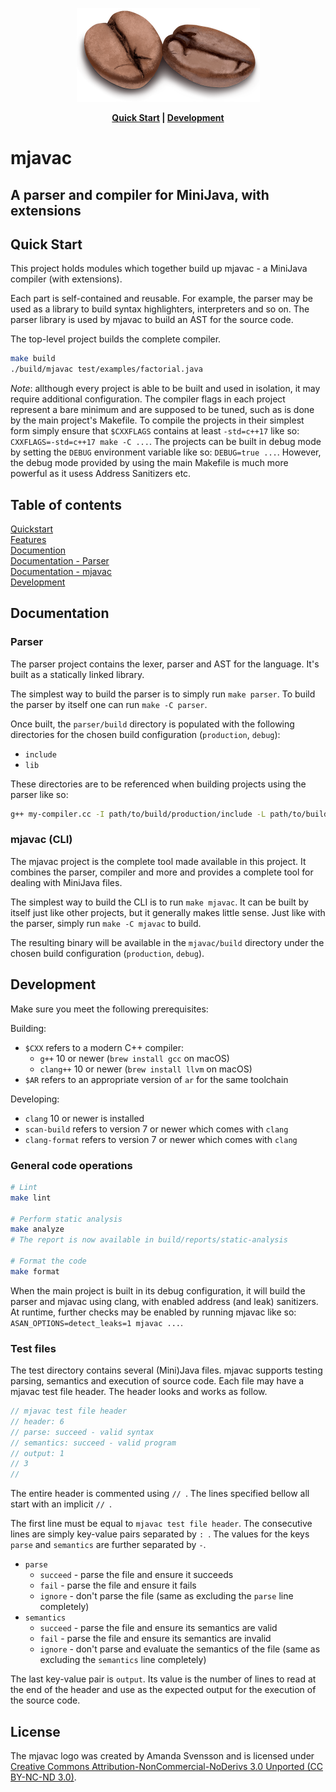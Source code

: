 <p align="center">
  <img src=".github/banner.png" alt="Banner">
</p>
<p align="center">
  <strong><a href="#quickstart">Quick Start</a> | <a href="#development">Development</a> </strong>
</p>

# mjavac
## A parser and compiler for MiniJava, with extensions

<a id="quickstart"></a>
## Quick Start

This project holds modules which together build up mjavac - a MiniJava compiler (with extensions).

Each part is self-contained and reusable. For example, the parser may be used as a library to build syntax highlighters, interpreters and so on. The parser library is used by mjavac to build an AST for the source code.

The top-level project builds the complete compiler.

```sh
make build
./build/mjavac test/examples/factorial.java
```

_Note_: allthough every project is able to be built and used in isolation, it may require additional configuration. The compiler flags in each project represent a bare minimum and are supposed to be tuned, such as is done by the main project's Makefile. To compile the projects in their simplest form simply ensure that `$CXXFLAGS` contains at least `-std=c++17` like so: `CXXFLAGS=-std=c++17 make -C ...`. The projects can be built in debug mode by setting the `DEBUG` environment variable like so: `DEBUG=true ...`. However, the debug mode provided by using the main Makefile is much more powerful as it usess Address Sanitizers etc.

## Table of contents

[Quickstart](#quickstart)<br/>
[Features](#features)<br />
[Documention](#documentation)<br />
[Documentation - Parser](#documentation-parser)<br />
[Documentation - mjavac](#documentation-mjavac)<br />
[Development](#development)

<a id="documentation"></a>
## Documentation

<a id="documentation-parser"></a>
### Parser

The parser project contains the lexer, parser and AST for the language. It's built as a statically linked library.

The simplest way to build the parser is to simply run `make parser`. To build the parser by itself one can run `make -C parser`.

Once built, the `parser/build` directory is populated with the following directories for the chosen build configuration (`production`, `debug`):

* `include`
* `lib`

These directories are to be referenced when building projects using the parser like so:

```sh
g++ my-compiler.cc -I path/to/build/production/include -L path/to/build/production/lib/mjavac -l mjavacparser
```

<a id="documentation-mjavac"></a>
### mjavac (CLI)

The mjavac project is the complete tool made available in this project. It combines the parser, compiler and more and provides a complete tool for dealing with MiniJava files.

The simplest way to build the CLI is to run `make mjavac`. It can be built by itself just like other projects, but it generally makes little sense. Just like with the parser, simply run `make -C mjavac` to build.

The resulting binary will be available in the `mjavac/build` directory under the chosen build configuration (`production`, `debug`).

<a id="development"></a>
## Development

Make sure you meet the following prerequisites:

Building:
* `$CXX` refers to a modern C++ compiler:
  * `g++` 10 or newer (`brew install gcc` on macOS)
  * `clang++` 10 or newer (`brew install llvm` on macOS)
* `$AR` refers to an appropriate version of `ar` for the same toolchain

Developing:
* `clang` 10 or newer is installed
* `scan-build` refers to version 7 or newer which comes with `clang`
* `clang-format` refers to version 7 or newer which comes with `clang`

### General code operations

```sh
# Lint
make lint

# Perform static analysis
make analyze
# The report is now available in build/reports/static-analysis

# Format the code
make format
```

When the main project is built in its debug configuration, it will build the parser and mjavac using clang, with enabled address (and leak) sanitizers. At runtime, further checks may be enabled by running mjavac like so: `ASAN_OPTIONS=detect_leaks=1 mjavac ...`.

### Test files

The test directory contains several (Mini)Java files. mjavac supports testing parsing, semantics and execution of source code. Each file may have a mjavac test file header. The header looks and works as follow.

```java
// mjavac test file header
// header: 6
// parse: succeed - valid syntax
// semantics: succeed - valid program
// output: 1
// 3
//
```

The entire header is commented using `// `. The lines specified bellow all start with an implicit `// `.

The first line must be equal to `mjavac test file header`. The consecutive lines are simply key-value pairs separated by `: `. The values for the keys `parse` and `semantics` are further separated by ` - `.

* `parse`
  * `succeed` - parse the file and ensure it succeeds
  * `fail` - parse the file and ensure it fails
  * `ignore` - don't parse the file (same as excluding the `parse` line completely)
* `semantics`
  * `succeed` - parse the file and ensure its semantics are valid
  * `fail` - parse the file and ensure its semantics are invalid
  * `ignore` - don't parse and evaluate the semantics of the file (same as excluding the `semantics` line completely)

The last key-value pair is `output`. Its value is the number of lines to read at the end of the header and use as the expected output for the execution of the source code.

## License

The mjavac logo was created by Amanda Svensson and is licensed under [Creative Commons Attribution-NonCommercial-NoDerivs 3.0 Unported (CC BY-NC-ND 3.0)](https://creativecommons.org/licenses/by-nc-nd/3.0/).
